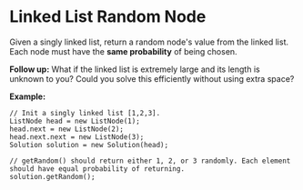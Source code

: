 # Linked List Random Node

Given a singly linked list, return a random node's value from the linked list. Each node must have the __same probability__ of being chosen.

__Follow up:__
What if the linked list is extremely large and its length is unknown to you? Could you solve this efficiently without using extra space?

__Example:__

```
// Init a singly linked list [1,2,3].
ListNode head = new ListNode(1);
head.next = new ListNode(2);
head.next.next = new ListNode(3);
Solution solution = new Solution(head);

// getRandom() should return either 1, 2, or 3 randomly. Each element should have equal probability of returning.
solution.getRandom();
```
